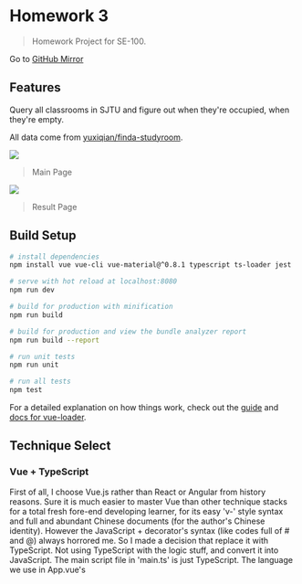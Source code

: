 # Homework 3

> Homework Project for SE-100.

Go to [GitHub Mirror][1]

## Features

Query all classrooms in SJTU and figure out when they're occupied, when they're empty.

All data come from [yuxiqian/finda-studyroom][2].

![][image-1]

> Main Page

![][image-2]

> Result Page

## Build Setup

``` bash
# install dependencies
npm install vue vue-cli vue-material@^0.8.1 typescript ts-loader jest

# serve with hot reload at localhost:8080
npm run dev

# build for production with minification
npm run build

# build for production and view the bundle analyzer report
npm run build --report

# run unit tests
npm run unit

# run all tests
npm test
```

For a detailed explanation on how things work, check out the [guide][3] and [docs for vue-loader][4].

## Technique Select

### Vue + TypeScript

First of all, I choose Vue.js rather than React or Angular from history reasons. Sure it is much easier to master Vue than other technique stacks for a total fresh fore-end developing learner,
for its easy 'v-' style syntax and full and abundant Chinese documents (for the author's Chinese identity). However the JavaScript + decorator's syntax (like codes full of # and @) always horrored me.
So I made a decision that replace it with TypeScript. Not using TypeScript with the logic stuff, and convert it into JavaScript. The main script file in 'main.ts' is just TypeScript.
The language we use in App.vue's <script> phase is also TypeScript. All we need JavaScript is its powered jQuery. But why we have to do this replacement?

Since I'm extremely familiar with static typed languages, JavaScript didn't interest me for a long time. Taking function as an object doesn't come to me so quickly. The first time I noticed TypeScript is
its powered "Visual Studio Code". When I really opened its document and make some playground experiment, I surprisingly noticed that its similar syntax with some languages I know before:
especially Swift and ActionScript. Strongly typed system makes it more secure and smart.

### How?
How to start Vue + TypeScript? The author of Vue.js has announced that Vue version after 2.5 will fully compatible with TypeScript. There is already official demo and instructions on how to start such hybrid projects.
Mainly we just need to:

``` bash
# install dependencies
npm install vue-cli typescript ts-loader
```

And that's it.

### Vue-Material

Thanks to Google's Material Design System, many frameworks have also developed their own UI frameworks. Not containing much technique hardship, so let's skip this part quickly.

## Developing

### TypeScript: Class

Why we insist using strong typed TypeScript? From its name we know it has great types. Not only some inserted types, our self-designed classes, structs and interfaces all can be easily implemented.
We have to save all JSON data comes from the library and take them as a fixed structure. So TypeScript's class feature is very useful.

### Vue: "v-for"

The "v-for" feature can be used to expand website elements dynamically.  For example, we have to dynamically add classroom ID into the room selector element, so at that time v-for syntax can make everything easier.

### ts-loader

Thanks to many open-source library, it's as easy as JavaScript to use TypeScript as the major language of webside development. Ts-loader can make most stuff done, and we just need to cover the rest.

## Unit Test

When we use vue-cli to initialize our projects, we would be asked if we want to use unit test (with Jest or Karma) in our project. Configuring them following the documents are just fine for TypeScript.

I think it’s necessary to grab deeper into the unit test stuff, since I think it’s not a simple
workload for me using Vue + TypeScript + Jest, which is a rare combination
of technique stacks.

First of all, I tried to solve it with both TypeScript + JavaScript,
but soon I found it unacceptable to combine that two languages altogether.
So I made some research and finally found a 'TypeScript' version of Jest.

With that great help, I can easily create several files like "xxxx.spec.js".
And thanks to Jest's simple syntax, I may write code like this:

```javascript
expect(Something.I.Want.to.Check).toBe(Like.Expected);
```

Nothing more than that 'expect' expression is necessary in the
unit test!

Plus, I created a file called 'samples.ts' to store all sample data
and their expected results. In this way, the codes carrying different
features won't be twisted altogether. 

## Go with CI

After completing the unit test, I can easily go further with the CI tools.
There I picked one that I'm relatively familiar with: The 'Travis CI'.

It has friendly website to manage all your repositories from GitHub, GitLab and more.
All we need to do is configure a .travis.yml file like this:
```yaml
language: node_js
# Specific the language

node_js:
  - "11.5.0"
# Specific its version

install:
# Execute command to install dependencies
  - cd homework_3/homework_3

# From the package.json
  - npm install

script:
# Finally execute the unit test with jest
  - npm run unit
```

Done. That's all we need to do. After that, we may put that
lovely tag onto our readme files:

![][image-3]

And it will dynamically update with every commit, so as executing
unit tests to make sure everything is all right.

[1]:	https://yuxiqian.github.io/index.html
[2]:	https://github.com/yuxiqian/finda-studyroom
[3]:	http://vuejs-templates.github.io/webpack/
[4]:	http://vuejs.github.io/vue-loader

[image-1]:	https://raw.githubusercontent.com/yuxiqian/SE-100/master/homework_3/homework_3/img/main.png
[image-2]:	https://raw.githubusercontent.com/yuxiqian/SE-100/master/homework_3/homework_3/img/result.png
[image-3]:  https://raw.githubusercontent.com/yuxiqian/SE-100/master/homework_3/homework_3/img/ci.png
